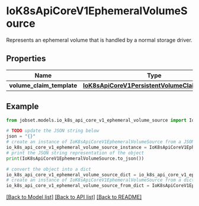 # IoK8sApiCoreV1EphemeralVolumeSource

Represents an ephemeral volume that is handled by a normal storage driver.

## Properties

Name | Type | Description | Notes
------------ | ------------- | ------------- | -------------
**volume_claim_template** | [**IoK8sApiCoreV1PersistentVolumeClaimTemplate**](IoK8sApiCoreV1PersistentVolumeClaimTemplate.md) |  | [optional] 

## Example

```python
from jobset.models.io_k8s_api_core_v1_ephemeral_volume_source import IoK8sApiCoreV1EphemeralVolumeSource

# TODO update the JSON string below
json = "{}"
# create an instance of IoK8sApiCoreV1EphemeralVolumeSource from a JSON string
io_k8s_api_core_v1_ephemeral_volume_source_instance = IoK8sApiCoreV1EphemeralVolumeSource.from_json(json)
# print the JSON string representation of the object
print(IoK8sApiCoreV1EphemeralVolumeSource.to_json())

# convert the object into a dict
io_k8s_api_core_v1_ephemeral_volume_source_dict = io_k8s_api_core_v1_ephemeral_volume_source_instance.to_dict()
# create an instance of IoK8sApiCoreV1EphemeralVolumeSource from a dict
io_k8s_api_core_v1_ephemeral_volume_source_from_dict = IoK8sApiCoreV1EphemeralVolumeSource.from_dict(io_k8s_api_core_v1_ephemeral_volume_source_dict)
```
[[Back to Model list]](../README.md#documentation-for-models) [[Back to API list]](../README.md#documentation-for-api-endpoints) [[Back to README]](../README.md)



